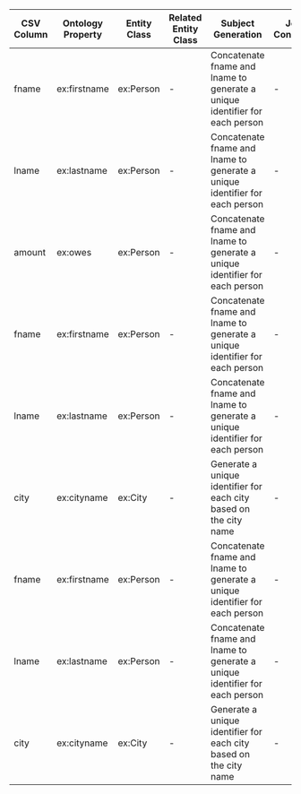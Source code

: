 | CSV Column | Ontology Property | Entity Class | Related Entity Class | Subject Generation | Join Condition | Datatype | Language Annotations |
| --- | --- | --- | --- | --- | --- | --- | --- |
| fname | ex:firstname | ex:Person | - | Concatenate fname and lname to generate a unique identifier for each person | - | xsd:string | - |
| lname | ex:lastname | ex:Person | - | Concatenate fname and lname to generate a unique identifier for each person | - | xsd:string | - |
| amount | ex:owes | ex:Person | - | Concatenate fname and lname to generate a unique identifier for each person | - | xsd:double | - |
| fname | ex:firstname | ex:Person | - | Concatenate fname and lname to generate a unique identifier for each person | - | xsd:string | - |
| lname | ex:lastname | ex:Person | - | Concatenate fname and lname to generate a unique identifier for each person | - | xsd:string | - |
| city | ex:cityname | ex:City | - | Generate a unique identifier for each city based on the city name | - | xsd:langString | - |
| fname | ex:firstname | ex:Person | - | Concatenate fname and lname to generate a unique identifier for each person | - | xsd:string | - |
| lname | ex:lastname | ex:Person | - | Concatenate fname and lname to generate a unique identifier for each person | - | xsd:string | - |
| city | ex:cityname | ex:City | - | Generate a unique identifier for each city based on the city name | - | xsd:langString | - |
